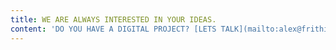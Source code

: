 ```yaml
---
title: WE ARE ALWAYS INTERESTED IN YOUR IDEAS.
content: 'DO YOU HAVE A DIGITAL PROJECT? [LETS TALK](mailto:alex@frithir.com)'
---
```


